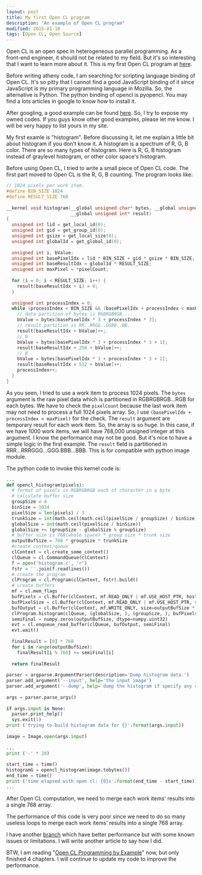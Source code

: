 ```yaml
---
layout: post
title: My first Open CL program
description: "An example of Open CL program"
modified: 2015-01-18
tags: [Open CL, Open Source]
---
```


Open CL is an open spec in heterogeneous parallel programming. As a front-end engineer, it should not be related to my field. But it's so interesting that I want to learn more about it. This is my first Open CL program at [here](https://github.com/john-hu/pyopencl-example).

Before writing atheny code, I am searching for scripting language binding of Open CL. It's so pitty that I cannot find a good JavaScript binding of it since JavaScript is my primary programming language in Mozilla. So, the alternative is Python. The python binding of opencl is pyopencl. You may find a lots articles in google to know how to install it.

After googling, a good example can be found [here](https://github.com/benshope/PyOpenCL-Tutorial). So, I try to expose my owned codes. If you guys know other good examples, please let me know. I will be very happy to list yours in my site.

My first examle is "histogram". Before discussing it, let me explain a little bit about histogram if you don't know it. A histogram is a spectrum of R, G, B color. There are so many types of histogram. Here is R, G, B histogram instead of graylevel histogram, or other color space's histogram.

Before using Open CL, I tried to write a small piece of Open CL code. The first part moved to Open CL is the R, G, B counting. The program looks like:

```C
// 1024 pixels per work item.
#define BIN_SIZE 1024
#define RESULT_SIZE 768
 
__kernel void histogram(__global unsigned char* bytes, __global unsigned int* pixelCount,
                        __global unsigned int* result)
{
  unsigned int lid = get_local_id(0);
  unsigned int gid = get_group_id(0);
  unsigned int gsize = get_local_size(0);
  unsigned int globalId = get_global_id(0);
 
  unsigned int i, bValue;
  unsigned int basePixelIdx = lid * BIN_SIZE + gid * gsize * BIN_SIZE;
  unsigned int baseResultIdx = globalId * RESULT_SIZE;
  unsigned int maxPixel = *pixelCount;
 
  for (i = 0; i < RESULT_SIZE; i++) {
    result[baseResultIdx + i] = 0;
  }
 
  unsigned int processIndex = 0;
  while (processIndex < BIN_SIZE && (basePixelIdx + processIndex < maxPixel)) {
    // data partition of bytes is RGBRGBRGB....
    bValue = bytes[basePixelIdx * 3 + processIndex * 3];
    // result partition is RR..RRGG..GGBB..BB.
    result[baseResultIdx + bValue]++;
    // G
    bValue = bytes[basePixelIdx * 3 + processIndex * 3 + 1];
    result[baseResultIdx + 256 + bValue]++;
    // B
    bValue = bytes[basePixelIdx * 3 + processIndex * 3 + 2];
    result[baseResultIdx + 512 + bValue]++;
    processIndex++;
  }
}
```

As you seen, I tried to use a work item to process 1024 pixels. The `bytes` argument is the raw pixel data which is partitioned in RGBRGBRGB...RGB for each bytes. We have to check the `pixelCount` because the last work item may not need to process a full 1024 pixels array. So, I use `(basePixelIdx + processIndex < maxPixel)` for the check. The `result` argument are temporary result for each work item. So, the array is so huge. In this case, if we have 1000 work items, we will have 768,000 unsigned integer at this argument. I know the performance may not be good. But it's nice to have a simple logic in the first example. The `result` field is partitioned in RRR...RRRGGG...GGG.BBB...BBB. This is for compatible with python image module.

The python code to invoke this kernel code is:

```python
...
def opencl_histogram(pixels):
  # format of pixels is RGBRGBRGB each of character in a byte
  # calculate buffer size
  groupSize = 4
  binSize = 1024
  pixelSize = len(pixels) / 3 
  trunkSize = int(math.ceil(math.ceil(pixelSize / groupSize) / binSize))
  globalSize = int(math.ceil(pixelSize / binSize))
  globalSize += (groupSize - globalSize % groupSize)
  # buffer size is 768(whole space) * group size * trunk size
  outputBufSize = 768 * groupSize * trunkSize
  #create context/queue
  clContext = cl.create_some_context()
  clQueue = cl.CommandQueue(clContext)
  f = open('histogram.c', 'r')
  fstr = ''.join(f.readlines())
  # create the program
  clProgram = cl.Program(clContext, fstr).build()
  # create buffers
  mf = cl.mem_flags
  bufPixels = cl.Buffer(clContext, mf.READ_ONLY | mf.USE_HOST_PTR, hostbuf=pixels)
  bufPixelSize = cl.Buffer(clContext, mf.READ_ONLY | mf.USE_HOST_PTR, size=4, hostbuf=numpy.asarray([pixelSize]).astype(numpy.uint32))
  bufOutput = cl.Buffer(clContext, mf.WRITE_ONLY, size=outputBufSize * 4, hostbuf=None)
  clProgram.histogram(clQueue, (globalSize, ), (groupSize, ), bufPixels, bufPixelSize, bufOutput)
  semiFinal = numpy.zeros(outputBufSize, dtype=numpy.uint32)
  evt = cl.enqueue_read_buffer(clQueue, bufOutput, semiFinal)
  evt.wait()
 
  finalResult = [0] * 768
  for i in range(outputBufSize):
    finalResult[i % 768] += semiFinal[i]
 
  return finalResult
 
parser = argparse.ArgumentParser(description='Dump histogram data.')
parser.add_argument('--input', help='the input image')
parser.add_argument('--dump', help='dump the histogram if specify any value')
 
args = parser.parse_args()
 
if args.input is None:
  parser.print_help()
  sys.exit(1)
print ('trying to build histogram data for {}'.format(args.input))
 
image = Image.open(args.input)
 
...
print ('-' * 20)
 
start_time = time()
histogramG = opencl_histogram(image.tobytes())
end_time = time()
print ('time elapsed with open cl: {0}s'.format(end_time - start_time))
...
```

After Open CL computation, we need to merge each work items' results into a single 768 array.

The performance of this code is very poor since we need to do so many useless loops to merge each work items' results into a single 768 array.

I have another [branch](https://github.com/john-hu/pyopencl-example/tree/single-work-group/histogram) which have better performance but with some known issues or limitations. I will write another article to say how I did.

BTW, I am reading "[Open CL Programming by Example](https://www.amazon.com/OpenCL-Programming-Example-Ravishekhar-Banger/dp/1849692343/ref=sr_1_sc_1?ie=UTF8&qid=1421575665&sr=8-1-spell&keywords=Open+CL+Programming+by+Example)" now, but only finished 4 chapters. I will continue to update my code to improve the performance.

